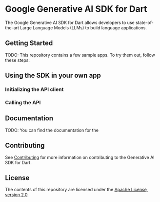 # Google Generative AI SDK for Dart

The Google Generative AI SDK for Dart allows developers to use state-of-the-art Large Language Models (LLMs) to build language applications.


## Getting Started

TODO: This repository contains a few sample apps. To try them out, follow these steps:


## Using the SDK in your own app


### Initializing the API client


### Calling the API



## Documentation

TODO: You can find the documentation for the 

## Contributing

See [Contributing](docs/CONTRIBUTING.md) for more information on contributing to the Generative AI SDK for Dart.


## License

The contents of this repository are licensed under the
[Apache License, version 2.0](http://www.apache.org/licenses/LICENSE-2.0).
